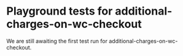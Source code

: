 # Playground tests for additional-charges-on-wc-checkout
We are still awaiting the first test run for additional-charges-on-wc-checkout.
